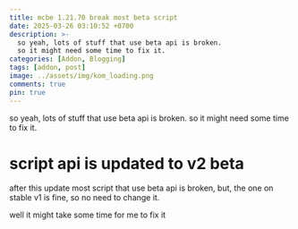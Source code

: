 ```yaml
---
title: mcbe 1.21.70 break most beta script
date: 2025-03-26 03:10:52 +0700
description: >-
  so yeah, lots of stuff that use beta api is broken.
  so it might need some time to fix it.
categories: [Addon, Blogging]
tags: [addon, post]
image: ../assets/img/kom_loading.png
comments: true
pin: true
---
```


so yeah, lots of stuff that use beta api is broken. so it might need some time to fix it.

# script api is updated to v2 beta

after this update most script that use beta api is broken,
but, the one on stable v1 is fine, so no need to change it.

well it might take some time for me to fix it
